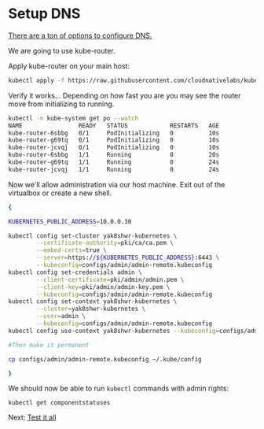 # Setup DNS

[There are a ton of options to configure DNS.](https://kubernetes.io/docs/concepts/cluster-administration/networking/#how-to-implement-the-kubernetes-networking-model)

We are going to use kube-router.

Apply kube-router on your main host:

```bash
kubectl apply -f https://raw.githubusercontent.com/cloudnativelabs/kube-router/master/daemonset/generic-kuberouter.yaml
```

Verify it works... Depending on how fast you are you may see the router move from initializing to running.

```bash
kubectl -n kube-system get po --watch                                         ✔  2409  21:29:34
NAME                READY   STATUS            RESTARTS   AGE
kube-router-6sbbg   0/1     PodInitializing   0          10s
kube-router-g69tq   0/1     PodInitializing   0          10s
kube-router-jcvqj   0/1     PodInitializing   0          10s
kube-router-6sbbg   1/1     Running           0          20s
kube-router-g69tq   1/1     Running           0          24s
kube-router-jcvqj   1/1     Running           0          24s
```

Now we'll allow administration via our host machine.  Exit out of the virtualbox or create a new shell.

```bash
{

KUBERNETES_PUBLIC_ADDRESS=10.0.0.30

kubectl config set-cluster yak8shwr-kubernetes \
        --certificate-authority=pki/ca/ca.pem \
        --embed-certs=true \
        --server=https://${KUBERNETES_PUBLIC_ADDRESS}:6443 \
        --kubeconfig=configs/admin/admin-remote.kubeconfig
kubectl config set-credentials admin \
        --client-certificate=pki/admin/admin.pem \
        --client-key=pki/admin/admin-key.pem \
        --kubeconfig=configs/admin/admin-remote.kubeconfig
kubectl config set-context yak8shwr-kubernetes \
        --cluster=yak8shwr-kubernetes \
        --user=admin \
        --kubeconfig=configs/admin/admin-remote.kubeconfig
kubectl config use-context yak8shwr-kubernetes --kubeconfig=configs/admin/admin-remote.kubeconfig

#Then make it permanent

cp configs/admin/admin-remote.kubeconfig ~/.kube/config

}
```

We should now be able to run `kubectl` commands with admin rights:

`kubectl get componentstatuses`


Next: [Test it all](10-test-it.md)